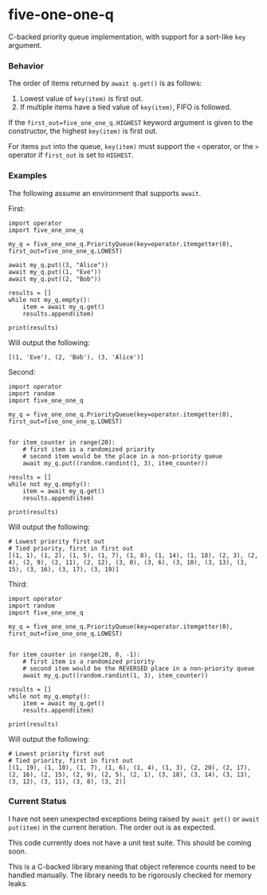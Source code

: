 # five-one-one-q
C-backed priority queue implementation, with support for a sort-like `key`
argument.

### Behavior
The order of items returned by `await q.get()` is as follows:
 1. Lowest value of `key(item)` is first out.
 2. If multiple items have a tied value of `key(item)`, FIFO is followed.

If the `first_out=five_one_one_q.HIGHEST` keyword argument is given to the
constructor, the highest `key(item)` is first out.

For items `put` into the queue, `key(item)` must support the `<` operator, or
the `>` operator if `first_out` is set to `HIGHEST`.

### Examples

The following assume an environment that supports `await`.

First:
```
import operator
import five_one_one_q

my_q = five_one_one_q.PriorityQueue(key=operator.itemgetter(0), first_out=five_one_one_q.LOWEST)

await my_q.put((3, "Alice"))
await my_q.put((1, "Eve"))
await my_q.put((2, "Bob"))

results = []
while not my_q.empty():
    item = await my_q.get()
    results.append(item)

print(results)
```
Will output the following:
```
[(1, 'Eve'), (2, 'Bob'), (3, 'Alice')]
```

Second:
```
import operator
import random
import five_one_one_q

my_q = five_one_one_q.PriorityQueue(key=operator.itemgetter(0), first_out=five_one_one_q.LOWEST)


for item_counter in range(20):
    # first item is a randomized priority
    # second item would be the place in a non-priority queue
    await my_q.put((random.randint(1, 3), item_counter))

results = []
while not my_q.empty():
    item = await my_q.get()
    results.append(item)

print(results)
```
Will output the following:
```
# Lowest priority first out
# Tied priority, first in first out
[(1, 1), (1, 2), (1, 5), (1, 7), (1, 8), (1, 14), (1, 18), (2, 3), (2, 4), (2, 9), (2, 11), (2, 12), (3, 0), (3, 6), (3, 10), (3, 13), (3, 15), (3, 16), (3, 17), (3, 19)]
```

Third:
```
import operator
import random
import five_one_one_q

my_q = five_one_one_q.PriorityQueue(key=operator.itemgetter(0), first_out=five_one_one_q.LOWEST)


for item_counter in range(20, 0, -1):
    # first item is a randomized priority
    # second item would be the REVERSED place in a non-priority queue
    await my_q.put((random.randint(1, 3), item_counter))

results = []
while not my_q.empty():
    item = await my_q.get()
    results.append(item)

print(results)
```
Will output the following:
```
# Lowest priority first out
# Tied priority, first in first out
[(1, 19), (1, 10), (1, 7), (1, 6), (1, 4), (1, 3), (2, 20), (2, 17), (2, 16), (2, 15), (2, 9), (2, 5), (2, 1), (3, 18), (3, 14), (3, 13), (3, 12), (3, 11), (3, 8), (3, 2)]
```


### Current Status

I have not seen unexpected exceptions being raised by `await get()` or
`await put(item)` in the current iteration. The order out is as expected.

This code currently does not have a unit test suite. This should be coming
soon.

This is a C-backed library meaning that object reference counts need to be
handled manually. The library needs to be rigorously checked for memory leaks.
